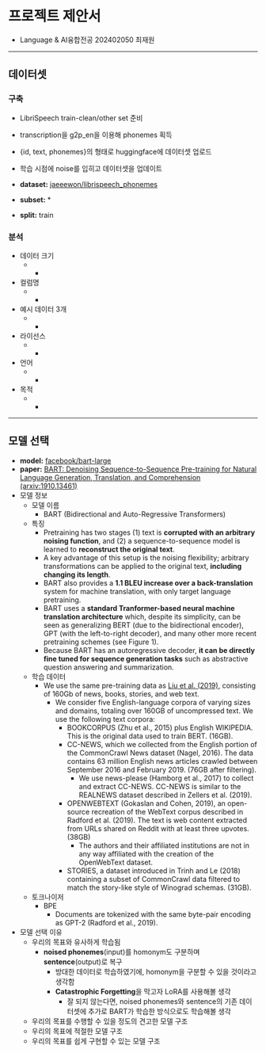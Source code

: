 # 프로젝트 제안서

- Language & AI융합전공 202402050 최재원

---

## 데이터셋

### 구축

- LibriSpeech train-clean/other set 준비
- transcription을 g2p_en을 이용해 phonemes 획득
- {id, text, phonemes}의 형태로 huggingface에 데이터셋 업로드
- 학습 시점에 noise를 입히고 데이터셋을 업데이트

- **dataset:** [jaeeewon/librispeech_phonemes](https://huggingface.co/datasets/*/*)
- **subset:** *
- **split:** train

### 분석

- 데이터 크기
    - *
- 컬럼명
    - *
- 예시 데이터 3개
    - *
- 라이선스
    - *
- 언어
    - *
- 목적
    - *

---

## 모델 선택

- **model:** [facebook/bart-large](https://huggingface.co/facebook/bart-large)
- **paper:** [BART: Denoising Sequence-to-Sequence Pre-training for Natural Language Generation, Translation, and Comprehension (arxiv:1910.13461)](https://arxiv.org/abs/1910.13461)
- 모델 정보
    - 모델 이름
        - BART (Bidirectional and Auto-Regressive Transformers)
    - 특징
        - Pretraining has two stages (1) text is **corrupted with an arbitrary noising function**, and (2) a sequence-to-sequence model is learned to **reconstruct the original text**.
        - A key advantage of this setup is the noising flexibility; arbitrary transformations can be applied to the original text, **including changing its length**.
        - BART also provides a **1.1 BLEU increase over a back-translation** system for machine translation, with only target language pretraining.
        - BART uses a **standard Tranformer-based neural machine translation architecture** which, despite its simplicity, can be seen as generalizing BERT (due to the bidirectional encoder), GPT (with the left-to-right decoder), and many other more recent pretraining schemes (see Figure 1).
        - Because BART has an autoregressive decoder, **it can be directly fine tuned for sequence generation tasks** such as abstractive question answering and summarization.
    - 학습 데이터
        - We use the same pre-training data as [Liu et al. (2019)](https://arxiv.org/abs/1907.11692), consisting of 160Gb of news, books, stories, and web text.
            - We consider five English-language corpora of varying sizes and domains, totaling over 160GB of uncompressed text. We use the following text
            corpora:
                - BOOKCORPUS (Zhu et al., 2015) plus English WIKIPEDIA. This is the original data used to train BERT. (16GB).
                - CC-NEWS, which we collected from the English portion of the CommonCrawl News dataset (Nagel, 2016). The data contains 63 million English news articles crawled between September 2016 and February 2019. (76GB after filtering).
                    - We use news-please (Hamborg et al., 2017) to collect and extract CC-NEWS. CC-NEWS is similar to the REALNEWS dataset described in Zellers et al. (2019).
                - OPENWEBTEXT (Gokaslan and Cohen, 2019), an open-source recreation of the WebText corpus described in Radford et al. (2019). The text is web content extracted from URLs shared on Reddit with at least three upvotes. (38GB)
                    - The authors and their affiliated institutions are not in any way affiliated with the creation of the OpenWebText dataset.
                - STORIES, a dataset introduced in Trinh and Le (2018) containing a subset of CommonCrawl data filtered to match the story-like style of Winograd schemas. (31GB).
    - 토크나이저
        - BPE
            - Documents are tokenized with the same byte-pair encoding as GPT-2 (Radford et al., 2019). 
- 모델 선택 이유
    - 우리의 목표와 유사하게 학습됨
        - **noised phonemes**(input)를 homonym도 구분하며 **sentence**(output)로 복구
            - 방대한 데이터로 학습하였기에, homonym을 구분할 수 있을 것이라고 생각함
            - **Catastrophic Forgetting**을 막고자 LoRA를 사용해볼 생각
                - 잘 되지 않는다면, noised phonemes와 sentence의 기존 데이터셋에 추가로 BART가 학습한 방식으로도 학습해볼 생각
    - 우리의 목표를 수행할 수 있을 정도의 견고한 모델 구조
    - 우리의 목표에 적절한 모델 구조
    - 우리의 목표를 쉽게 구현할 수 있는 모델 구조
